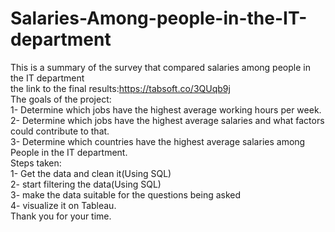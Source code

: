 # Salaries-Among-people-in-the-IT-department
This is a summary of the survey that compared salaries among people in the IT department  
the link to the final results:https://tabsoft.co/3QUqb9j  
The goals of the project:  
1- Determine which jobs have the highest average working hours per week.  
2- Determine which jobs have the highest average salaries and what factors could contribute to that.  
3- Determine which countries have the highest average salaries among People in the IT department.  
Steps taken:  
1- Get the data and clean it(Using SQL)  
2- start filtering the data(Using SQL)  
3- make the data suitable for the questions being asked  
4- visualize it on Tableau.  
Thank you for your time.  
